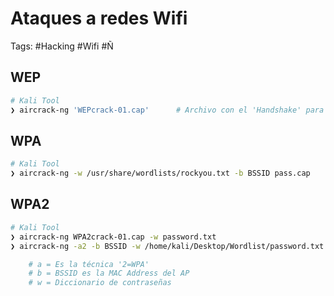 # Ataques a redes Wifi 

Tags: #Hacking #Wifi #Ñ 

## WEP

```bash 
# Kali Tool
❯ aircrack-ng 'WEPcrack-01.cap'      # Archivo con el 'Handshake' para obtener la passwd 
```

## WPA

```bash 
# Kali Tool
❯ aircrack-ng -w /usr/share/wordlists/rockyou.txt -b BSSID pass.cap
```

## WPA2

```bash 
# Kali Tool
❯ aircrack-ng WPA2crack-01.cap -w password.txt 
❯ aircrack-ng -a2 -b BSSID -w /home/kali/Desktop/Wordlist/password.txt 'WPA2crack-01.cap'

	# a = Es la técnica '2=WPA'
	# b = BSSID es la MAC Address del AP
	# w = Diccionario de contraseñas 
```